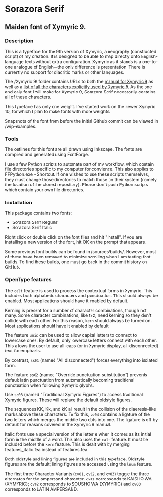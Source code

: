 # Sorazora Serif

## Maiden font of Xymyric 9.

### Description
This is a typeface for the 9th version of Xymyric, a neography (constructed script) of my creation. It is designed to be able to map directly onto English-language texts without extra configuration. Xymyric as it stands is a one-to-one analogue of English—the only difference is presentation. There is currently no support for diacritic marks or other languages.

The /Xymyric 9/ folder contains URLs to both the [manual for Xymyric 9](https://docs.google.com/document/d/10HuhhSWbcs7u7IWC0UuAK0fY2e_X8Z23sTPiJAIG3fo/edit?usp=sharing) as well as a [list of all the characters explicitly used by Xymyric 9](https://docs.google.com/spreadsheets/d/1eKEUf7IebsV0TkkGkuiVGP4llBw49zSNrPF7s1YEwsQ/edit?usp=sharing). As the one and only font I will make for Xymyric 9, Sorazora Serif necessarily contains all of these characters.

This typeface has only one weight. I've started work on the newer Xymyric 10, for which I plan to make fonts with more weights.

Snapshots of the font from before the initial Github commit can be viewed in /wip-examples.

### Tools
The outlines for this font are all drawn using Inkscape. The fonts are compiled and generated using FontForge.

I use a few Python scripts to automate part of my workflow, which contain file directories specific to my computer for convience. This also applies to FFPython.exe - Shortcut. If one wishes to use these scripts themselves, they must change those directories to match those on their system (namely the location of the cloned repository). Please don't push Python scripts which contain your own file directories.

### Installation
This package contains two fonts:
- Sorazora Serif Regular<!--
		sorazora-serif-w4.otf--> <!--Uncomment this once a release is ready.-->
- Sorazora Serif Italic<!--
		sorazora-serif-italic-w4.otf--> <!--Uncomment this once a release is ready.-->

Right click or double click on the font files and hit "Install". If you are installing a new version of the font, hit OK on the prompt that appears.

Some previous font builds can be found in /sources/builds/. However, most of these have been removed to minimize scrolling when I am testing font builds. To find these builds, one must go back in the commit history on GitHub.

### OpenType features
The `calt` feature is used to process the contextual forms in Xymyric. This includes both alphabetic characters and
punctuation. This should always be enabled. Most applications should have it enabled by default.

Kerning is present for a number of character combinations, though not many. Some character combinations, like t+z, need kerning
so they don't collide with each other. For this reason, `kern` should always be turned on. Most applications should have it enabled by default.

The feature `unic` can be used to allow capital letters to connect to lowercase ones. By default, only lowercase letters
connect with each other. This allows the user to use all-caps (or in Xymyric display, all-disconnected) text for emphasis.

By contrast, `ss01` (named "All disconnected") forces everything into isolated form.

The feature `ss02` (named "Override punctuation substitution") prevents default latin punctuation from automatically becoming
traditional punctuation when following Xymyric glyphs.

Use `ss03` (named "Traditional Xymyric Figures") to access traditional Xymyric figures. These will replace the default oldstyle figures.

The sequences KK, Kk, and kK all result in the collision of the diaeresis-like marks above these characters. To fix this, `ss04` contains a ligature of the two letters which merges the middle two dots into one. The ligature is off by default for reasons covered in the Xymyric 9 manual.

Italic fonts use a special version of the letter e when it comes as its initial form in the middle of a word. This also uses
the `calt` feature. It must be included before the `kern` feature. This is dealt with by merging features_italic.fea instead of features.fea.

Both oldstyle and lining figures are included in this typeface. Oldstyle figures are the default; lining
figures are accessed using the `lnum` feature.

The first three Character Variants (`cv01`, `cv02`, and `cv03`) toggle the three alternates for the ampersand character. `cv01` corresponds to KAISHO WA (XYMYRIC); `cv02` corresponds to SOUSHO WA (XYMYRIC) and `cv03` corresponds to LATIN AMPERSAND.
